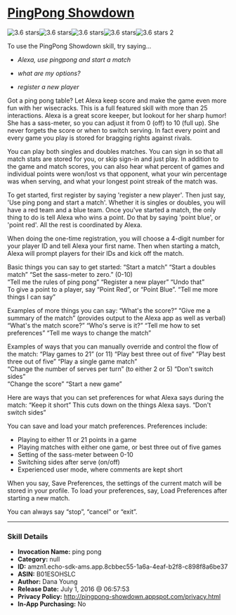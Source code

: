 # [PingPong Showdown](http://alexa.amazon.com/#skills/amzn1.echo-sdk-ams.app.8cbbec55-1a6a-4eaf-b2f8-c898f8a6be37)
![3.6 stars](../../images/ic_star_black_18dp_1x.png)![3.6 stars](../../images/ic_star_black_18dp_1x.png)![3.6 stars](../../images/ic_star_black_18dp_1x.png)![3.6 stars](../../images/ic_star_half_black_18dp_1x.png)![3.6 stars](../../images/ic_star_border_black_18dp_1x.png) 2

To use the PingPong Showdown skill, try saying...

* *Alexa, use pingpong and start a match*

* *what are my options?*

* *register a new player*

Got a ping pong table? Let Alexa keep score and make the game even more fun with her wisecracks. This is a full featured skill with more than 25 interactions. Alexa is a great score keeper, but lookout for her sharp humor! She has a sass-meter, so you can adjust it from 0 (off) to 10 (full up). She never forgets the score or when to switch serving. In fact every point and every game you play is stored for bragging rights against rivals. 

You can play both singles and doubles matches. You can sign in so that all match stats are stored for you, or skip sign-in and just play. In addition to the game and match scores, you can also hear what percent of  games and individual points were won/lost vs that opponent, what your win percentage was when serving, and what your longest point streak of the match was.

To get started, first register by saying 'register a new player'. Then just say, 'Use ping pong and start a match'. Whether it is singles or doubles, you will have a red team and a blue team. Once you've started a match, the only thing to do is tell Alexa who wins a point. Do that by saying 'point blue', or 'point red'. All the rest is coordinated by Alexa. 

When doing the one-time registration, you will choose a 4-digit number for your player ID and tell Alexa your first name. Then when starting a match, Alexa will prompt players for their IDs and kick off the match.


Basic things you can say to get started: 
 “Start a match”
 “Start a doubles match”
 “Set the sass-meter to zero.” (0-10)	
 “Tell me the rules of ping pong”
“Register a new player”
 “Undo that”	
To give a point to a player, say “Point Red”, or “Point Blue”.
“Tell me more things I can say”	
		
Examples of more things you can say:
“What's the score?”
“Give me a summary of the match” (provides output to the Alexa app as well as verbal)
“What's the match score?”
“Who's serve is it?”
“Tell me how to set preferences”
“Tell me ways to change the match”

Examples of ways that you can manually override and control the flow of the match:
“Play games to 21” (or 11)
“Play best three out of five”
“Play best three out of five” 
“Play a single game match”  
“Change the number of serves per turn” (to either 2 or 5)
“Don't switch sides”	
“Change the score”
“Start a new game”

Here are ways that you can set preferences for what Alexa says during the match:
“Keep it short” This cuts down on the things Alexa says.
“Don't switch sides”

You can save and load your match preferences. Preferences include:
- Playing to either 11 or 21 points in a game
- Playing matches with either one game, or best three out of five games
- Setting of the sass-meter between 0-10
- Switching sides after serve (on/off)
- Experienced user mode, where comments are kept short

When you say, Save Preferences, the settings of the current match will be stored in your profile. 
To load your preferences, say, Load Preferences after starting a new match.

You can always say “stop”, “cancel” or “exit”.

***

### Skill Details

* **Invocation Name:** ping pong
* **Category:** null
* **ID:** amzn1.echo-sdk-ams.app.8cbbec55-1a6a-4eaf-b2f8-c898f8a6be37
* **ASIN:** B01ESOHSLC
* **Author:** Dana Young
* **Release Date:** July 1, 2016 @ 06:57:53
* **Privacy Policy:** http://pingpong-showdown.appspot.com/privacy.html
* **In-App Purchasing:** No
